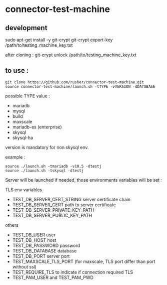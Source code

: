 # connector-test-machine

## development
sudo apt-get install -y git-crypt
git-crypt export-key /path/to/testing_machine_key.txt

after cloning :
git-crypt unlock /path/to/testing_machine_key.txt

## to use : 

```
git clone https://github.com/rusher/connector-test-machine.git
source connector-test-machine/launch.sh -tTYPE -vVERSION -dDATABASE
```

possible TYPE value : 

* mariadb
* mysql
* build
* maxscale
* mariadb-es (enterprise)  
* skysql
* skysql-ha

version is mandatory for non skysql env.

example :
```
source ./launch.sh -tmariadb -v10.5 -dtestj
source ./launch.sh -tskysql -dtestj
```

Server will be launched if needed, those environments variables will be set : 

TLS env variables 
* TEST_DB_SERVER_CERT_STRING server certificate chain
* TEST_DB_SERVER_CERT path to server certificate
* TEST_DB_SERVER_PRIVATE_KEY_PATH
* TEST_DB_SERVER_PUBLIC_KEY_PATH

others  
* TEST_DB_USER user
* TEST_DB_HOST host
* TEST_DB_PASSWORD password
* TEST_DB_DATABASE database  
* TEST_DB_PORT server port
* TEST_MAXSCALE_TLS_PORT (for maxscale, TLS port differ than port without ssl)
* TEST_REQUIRE_TLS to indicate if connection required TLS
* TEST_PAM_USER and TEST_PAM_PWD 

